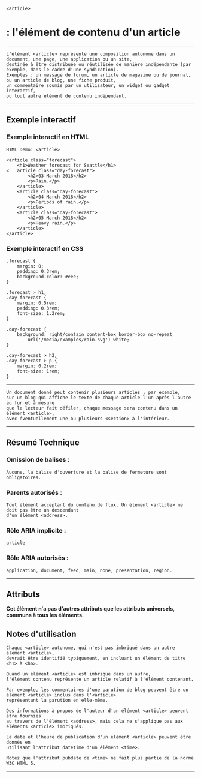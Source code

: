     <article> 
# **: l'élément de contenu d'un article**

---



    L'élément <article> représente une composition autonome dans un document, une page, une application ou un site, 
    destinée à être distribuée ou réutilisée de manière indépendante (par exemple, dans le cadre d'une syndication). 
    Exemples : un message de forum, un article de magazine ou de journal, ou un article de blog, une fiche produit, 
    un commentaire soumis par un utilisateur, un widget ou gadget interactif, 
    ou tout autre élément de contenu indépendant.

---



## **Exemple interactif**

### **Exemple interactif en HTML**

    HTML Demo: <article>

    <article class="forecast">
        <h1>Weather forecast for Seattle</h1>
    <   article class="day-forecast">
            <h2>03 March 2018</h2>
            <p>Rain.</p>
        </article>
        <article class="day-forecast">
            <h2>04 March 2018</h2>
            <p>Periods of rain.</p>
        </article>
        <article class="day-forecast">
            <h2>05 March 2018</h2>
            <p>Heavy rain.</p>
        </article>
    </article>



### **Exemple interactif en CSS**

    .forecast {
        margin: 0;
        padding: 0.3rem;
        background-color: #eee;
    }

    .forecast > h1,
    .day-forecast {
        margin: 0.5rem;
        padding: 0.3rem;
        font-size: 1.2rem;
    }

    .day-forecast {
        background: right/contain content-box border-box no-repeat
            url('/media/examples/rain.svg') white;
    }

    .day-forecast > h2,
    .day-forecast > p {
        margin: 0.2rem;
        font-size: 1rem;
    }

---



    Un document donné peut contenir plusieurs articles ; par exemple, 
    sur un blog qui affiche le texte de chaque article l'un après l'autre au fur et à mesure 
    que le lecteur fait défiler, chaque message sera contenu dans un élément <article>,
    avec éventuellement une ou plusieurs <section> à l'intérieur.

---



## **Résumé Technique**

### **Omission de balises :** 

    Aucune, la balise d'ouverture et la balise de fermeture sont obligatoires.

### **Parents autorisés :** 

	Tout élément acceptant du contenu de flux. Un élément <article> ne doit pas être un descendant 
    d'un élément <address>.

### **Rôle ARIA implicite :** 

	article

### **Rôle ARIA autorisés :** 

    application, document, feed, main, none, presentation, region.

---



## **Attributs**

**Cet élément n'a pas d'autres attributs que les attributs universels, communs à tous les éléments.**



## **Notes d'utilisation**

    Chaque <article> autonome, qui n'est pas imbriqué dans un autre élément <article>, 
    devrait être identifié typiquement, en incluant un élément de titre <h1> à <h6>.

    Quand un élément <article> est imbriqué dans un autre, 
    l'élément contenu représente un article relatif à l'élément contenant. 

    Par exemple, les commentaires d'une parution de blog peuvent être un élément <article> inclus dans l'<article> 
    représentant la parution en elle-même.

    Des informations à propos de l'auteur d'un élément <article> peuvent être fournies 
    au travers de l'élément <address>, mais cela ne s'applique pas aux éléments <article> imbriqués.

    La date et l'heure de publication d'un élément <article> peuvent être donnés en 
    utilisant l'attribut datetime d'un élément <time>. 

    Notez que l'attribut pubdate de <time> ne fait plus partie de la norme W3C HTML 5.

---